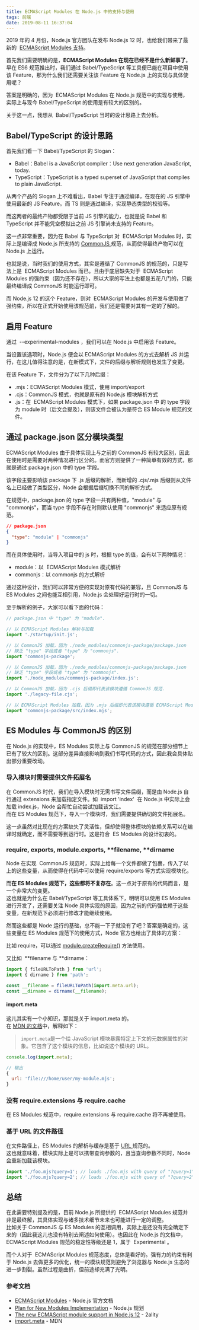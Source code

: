 ```yaml
---
title: ECMAScript Modules 在 Node.js 中的支持与使用
tags: 前端
date: 2019-08-11 16:37:04
---
```


2019 年的 4 月份，Node.js 官方团队在发布 Node.js 12 时，也给我们带来了最新的  [ECMAScript Modules 支持](https://medium.com/@nodejs/announcing-a-new-experimental-modules-1be8d2d6c2ff)。

首先我们需要明确的是，**ECMAScript Modules 在现在已经不是什么新鲜事了**。<br />早在 ES6 规范推出时，我们通过 Babel/TypeScript 等工具便已能在项目中使用该 Feature，那为什么我们还需要关注该 Feature 在 Node.js 上的实现与具体使用呢？

答案是明确的，因为  ECMAScript Modules 在 Node.js 规范中的实现与使用，实际上与现今 Babel/TypeScript 的使用是有较大的区别的。

关于这一点，我想从  Babel/TypeScript 当时的设计思路上去分析。

<a name="D39y2"></a>

## Babel/TypeScript 的设计思路

首先我们看一下 Babel/TypeScript 的 Slogan：

- Babel：Babel is a JavaScript compiler：Use next generation JavaScript, today.
- TypeScript：TypeScript is a typed superset of JavaScript that compiles to plain JavaScript.

从两个产品的 Slogan 上不难看出，Babel 专注于通过编译，在现在的 JS 引擎中使用最新的 JS Feature。而 TS 则是通过编译，实现静态类型的校验等。

而这两者的最终产物都受限于当前 JS 引擎的能力，也就是说 Babel 和 TypeScript 并不能凭空模拟出之前 JS 引擎尚未支持的 Feature。

这一点非常重要，因为在 Babel 与 TypeScript 对  ECMAScript Modules 时，实际上是编译成 Node.js 所支持的 [CommonJS ](https://nodejs.org/docs/latest/api/modules.html)规范，从而使得最终产物可以在 Node.js 上运行。

也就是说，当时我们的使用方式，其实是遵循了 CommonJS 的规范的，只是写法上是  ECMAScript Modules 而已。且由于底层缺失对于  ECMAScript Modules 的强约束（因为还不存在），所以大家的写法上也都是五花八门的，只能最终编译成 CommonJS 时能运行即可。

而 Node.js 12 的这个 Feature，则对  ECMAScript Modules 的开发与使用做了强约束，所以在正式开始使用该规范前，我们还是需要对其有一定的了解的。

<a name="i0OA3"></a>

## 启用 Feature

通过  --experimental-modules ，我们可以在 Node.js 中启用该 Feature。

当设置该选项时，Node.js 便会以 ECMAScript Modules 的方式去解析 JS 并运行，在这儿值得注意的是，在新模式下，文件的后缀与解析规则也发生了变更。

在该 Feature 下，文件分为了以下几种后缀：

- .mjs：ECMAScript Modules 模式，使用 import/export
- .cjs：CommonJS 模式，也就是原有的 Node.js 模块解析方式
- .js：在  ECMAScript Modules 模式下，如果 package.json 中 的 type 字段为 module 时（后文会提及），则该文件会被认为是符合 ES Module 规范的文件。

<a name="5pUeI"></a>

## 通过 package.json 区分模块类型

ECMAScript Modules 由于具体实现上与之前的 CommonJS 有较大区别，因此在使用时是需要对两种情况进行区分的。而官方则提供了一种简单有效的方式，那就是通过 package.json 中的 type 字段。

该字段主要影响该 package 下 .js 后缀的解析，而新增的 .cjs/.mjs 后缀则从文件名上已经做了类型区分，Node 会根据后缀切换不同的解析方式。

在规范中，package.json 的 type 字段一共有两种值，"module" 与 "commonjs"，而当 type 字段不存在时则默认使用 "commonjs" 来适应原有规范。

```json
// package.json
{
  "type": "module" | "commonjs"
}
```

而在具体使用时，当导入项目中的 js 时，根据 type 的值，会有以下两种情况：

- module：以  ECMAScript Modules 模式解析
- commonjs：以 commonjs 的方式解析

通过这种设计，我们可以非常方便的实现对原有代码的兼容，且 CommonJS 与 ES Modules 之间也能互相引用，Node.js 会处理好运行时的一切。

至于解析的例子，大家可以看下面的代码：

```javascript
// package.json 中 "type" 为 "module".

// 以 ECMAScript Modules 解析与加载
import './startup/init.js';

// 以 CommonJS 加载，因为 ./node_modules/commonjs-package/package.json
// 缺乏 "type" 字段或者 "type" 为 "commonjs".
import 'commonjs-package';

// 以 CommonJS 加载，因为 ./node_modules/commonjs-package/package.json
// 缺乏 "type" 字段或者 "type" 为 "commonjs".
import './node_modules/commonjs-package/index.js';

// 以 CommonJS 加载，因为 .cjs 后缀即代表该模块遵循 CommonJS 规范.
import './legacy-file.cjs';

// 以 ECMAScript Modules 加载，因为 .mjs 后缀即代表该模块遵循 ECMAScript Modules 规范.
import 'commonjs-package/src/index.mjs';
```

<a name="azkwO"></a>

## ES Modules 与 CommonJS 的区别

在 Node.js 的实现中，ES Modules 实际上与 CommonJS 的规范在部分细节上已有了较大的区别。这部分差异直接影响到我们书写代码的方式，因此我会具体贴出部分重要改动。

<a name="29Ar8"></a>

### 导入模块时需要提供文件拓展名

在 CommonJS 时代，我们在导入模块时无需书写文件后缀，而是由 Node.js 自行通过 extensions 来加载指定文件。如  import 'index'  在 Node.js 中实际上会加载 index.js，Node 会帮忙自动尝试加载该文江。<br />而在 ES Modules 规范下，导入一个模块时，我们需要提供确切的文件拓展名。

这一点虽然对比现在的方案缺失了灵活性，但却使得整体模块的依赖关系可以在编译时就确定，而不需要等到运行时。这是符合  ES Modules 的设计初衷的。

<a name="I2w7X"></a>

### require, exports, module.exports, **filename, **dirname

Node 在实现  CommonJS 规范时，实际上给每一个文件都做了包裹，传入了以上的这些变量，从而使得在代码中可以使用 require/exports 等方式实现模块化。

而**在 ES Modules 规范下，这些都将不复存在**。这一点对于原有的代码而言，是一个非常大的变更。<br />这也就是为什么在 Babel/TypeScript 等工具体系下，明明可以使用 ES Modules 进行开发了，还需要关注 Node 具体实现的原因，因为之前的代码强依赖于这些变量，在新规范下必须进行修改才能继续使用。

然而这些都是 Node 运行的基础，总不能一下子就没有了吧？答案是确定的，这些变量在 ES Modules 规范下的使用方式，Node 官方也给出了具体的方案：

比如 require，可以通过 [module.createRequire()](https://nodejs.org/dist/latest-v12.x/docs/api/modules.html#modules_module_createrequire_filename) 方法使用。

又比如  **filename 与 **dirname：

```javascript
import { fileURLToPath } from 'url';
import { dirname } from 'path';

const __filename = fileURLToPath(import.meta.url);
const __dirname = dirname(__filename);
```

<a name="p3HpY"></a>

#### import.meta

这儿其实有一个小知识，那就是关于 import.meta 的。<br />在 [MDN 的文档](https://developer.mozilla.org/zh-CN/docs/Web/JavaScript/Reference/Statements/import.meta)中，解释如下：

> `import.meta`是一个给 JavaScript 模块暴露特定上下文的元数据属性的对象。它包含了这个模块的信息，比如说这个模块的 URL。

```javascript
console.log(import.meta);

// 输出
{
  url: 'file:///home/user/my-module.mjs';
}
```

<a name="1uQEF"></a>

### 没有 require.extensions 与 require.cache

在 ES Modules 规范中，require.extensions 与 require.cache 将不再被使用。

<a name="EmNei"></a>

### 基于 URL 的文件路径

在文件路径上，ES Modules 的解析与缓存是基于 [URL ](https://url.spec.whatwg.org/)规范的。<br />这也就意味着，模块实际上是可以携带查询参数的，且当查询参数不同时，Node 会重新加载该模块。

```javascript
import './foo.mjs?query=1'; // loads ./foo.mjs with query of "?query=1"
import './foo.mjs?query=2'; // loads ./foo.mjs with query of "?query=2"
```

<a name="OiFhK"></a>

## 总结

在此需要特别提及的是，目前 Node.js 所提供的  ECMAScript Modules 规范并非是最终解，其具体实现与诸多技术细节未来也可能进行一定的调整。<br />比如关于 CommonJS 与 ES Modules 的互相调用，实际上是还没有完全确定下来的（因此我这儿也没有特别去阐述如何使用）。也因此在 Node.js 的文档中，ECMAScript Modules 规范的稳定性等级还是 1，属于  Experimental 。

而个人对于  ECMAScript Modules 规范态度，总体是看好的。强有力的约束有利于 Node.js 去做更多的优化，统一的模块规范则避免了浏览器与 Node.js 生态的进一步割裂。虽然过程是曲折，但前途却充满了光明。

<a name="hf4hP"></a>

### 参考文档

- [ECMAScript Modules](https://nodejs.org/dist/latest-v12.x/docs/api/esm.html) - Node.js 官方文档
- [Plan for New Modules Implementation](https://github.com/nodejs/modules/blob/master/doc/plan-for-new-modules-implementation.md) - Node.js 规划
- [The new ECMAScript module support in Node.js 12](https://2ality.com/2019/04/nodejs-esm-impl.html) - 2ality
- [import.meta](https://developer.mozilla.org/zh-CN/docs/Web/JavaScript/Reference/Statements/import.meta) - MDN
